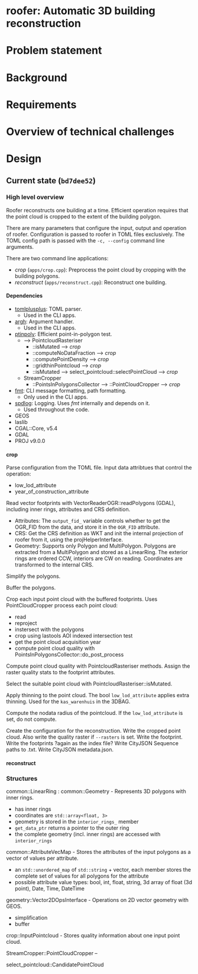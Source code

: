 # roofer: Automatic 3D building reconstruction

# Problem statement

# Background

# Requirements

# Overview of technical challenges

# Design

## Current state (`bd7dee52`)

### High level overview

Roofer reconstructs one building at a time.
Efficient operation requires that the point cloud is cropped to the extent of the building polygon.

There are many parameters that configure the input, output and operation of roofer.
Configuration is passed to roofer in TOML files exclusively. 
The TOML config path is passed with the `-c, --config` command line arguments.

There are two command line applications:

- *crop* (`apps/crop.cpp`): Preprocess the point cloud by cropping with the building polygons.
- *reconstruct* (`apps/reconstruct.cpp`): Reconstruct one building.

#### Dependencies

- [tomlplusplus](https://github.com/marzer/tomlplusplus): TOML parser.
  - Used in the CLI apps.
- [argh](https://github.com/adishavit/argh): Argument handler.
  - Used in the CLI apps.
- [ptinpoly](https://erich.realtimerendering.com/ptinpoly/): Efficient point-in-polygon test.
  - --> PointcloudRasteriser
    - ::isMutated --> *crop*
    - ::computeNoDataFraction --> *crop*
    - ::computePointDensity --> *crop*
    - ::gridthinPointcloud --> *crop*
    - ::isMutated --> select_pointcloud::selectPointCloud --> *crop*
  - StreamCropper
    - ::PointsInPolygonsCollector --> ::PointCloudCropper --> *crop*
- [fmt](https://fmt.dev/latest/index.html): CLI message formatting, path formatting.
  - Only used in the CLI apps.
- [spdlog](https://github.com/gabime/spdlog): Logging. Uses *fmt* internally and depends on it.
  - Used throughout the code.
- GEOS
- laslib
- CGAL::Core, v5.4
- GDAL
- PROJ v9.0.0

#### crop

Parse configuration from the TOML file.
Input data attribtues that control the operation:

- low_lod_attribute
- year_of_construction_attribute

Read vector footprints with VectorReaderOGR::readPolygons (GDAL), including inner rings, attributes and CRS definition. 

  - Attributes: The `output_fid_` variable controls whether to get the OGR_FID from the data, and store it in the `OGR_FID` attribute.
  - CRS: Get the CRS definition as WKT and init the internal projection of roofer from it, using the projHelperInterface.
  - Geometry: Supports only Polygon and MultiPolygon. Polygons are extracted from a MultiPolygon and stored as a LinearRing. The exterior rings are ordered CCW, interiors are CW on reading. Coordinates are transformed to the internal CRS.

Simplify the polygons.

Buffer the polygons.

Crop each input point cloud with the buffered footprints.
Uses PointCloudCropper process each point cloud:
  - read
  - reproject
  - instersect with the polygons
  - crop using lastools AOI indexed intersection test
  - get the point cloud acquisition year
  - compute point cloud quality with PointsInPolygonsCollector::do_post_process

Compute point cloud quality with PointcloudRasteriser methods.
Assign the raster quality stats to the footprint attributes.

Select the suitable point cloud with PointcloudRasteriser::isMutated.

Apply thinning to the point cloud. The bool `low_lod_attribute` applies extra thinning. Used for the `kas_warenhuis` in the 3DBAG.

Compute the nodata radius of the pointcloud. If the  `low_lod_attribute` is set, do not compute.

Create the configuration for the reconstruction.
Write the cropped point cloud. Also write the quality raster if `--rasters` is set.
Write the footprint.
Write the footprints ?again as the index file?
Write CityJSON Sequence paths to .txt.
Write CityJSON metadata.json.

#### reconstruct

### Structures

common::LinearRing : common::Geometry - Represents 3D polygons with inner rings.
  - has inner rings
  - coordinates are `std::array<float, 3>`
  - geometry is stored in the `interior_rings_` member
  - `get_data_ptr` returns a pointer to the outer ring
  - the complete geometry (incl. inner rings) are accessed with `interior_rings`

common::AttributeVecMap - Stores the attributes of the input polygons as a vector of values per attribute.
  - an `std::unordered_map` of `std::string` + vector, each member stores the complete set of values for all polygons for the attribute
  - possible attribute value types: bool, int, float, string, 3d array of float (3d point), Date, Time, DateTime

geometry::Vector2DOpsInterface - Operations on 2D vector geometry with GEOS.
  - simplification
  - buffer

crop::InputPointcloud - Stores quality information about one input point cloud.

StreamCropper::PointCloudCropper –

select_pointcloud::CandidatePointCloud